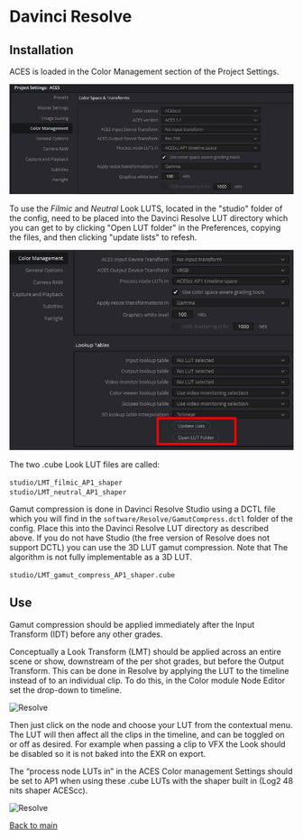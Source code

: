 # Davinci Resolve

## Installation

ACES is loaded in the Color Management section of the Project Settings.

![Resolve](img/Resolve4.jpg)

To use the *Filmic* and *Neutral* Look LUTS, located in the "studio" folder of the config, need to be placed into the Davinci Resolve LUT directory which you can get to by clicking "Open LUT folder" in the Preferences, copying the files, and then clicking "update lists" to refesh. 

![Resolve](img/Resolve2.jpg)

The two .cube Look LUT files are called:

````studio/LMT_filmic_AP1_shaper```` <br>
````studio/LMT_neutral_AP1_shaper````

Gamut compression is done in Davinci Resolve Studio using a DCTL file which you will find in the ````software/Resolve/GamutCompress.dctl```` folder of the config. Place this into the Davinci Resolve LUT directory as described above. If you do not have Studio (the free version of Resolve does not support DCTL) you can use the 3D LUT gamut compression. Note that The algorithm is not fully implementable as a 3D LUT.

````studio/LMT_gamut_compress_AP1_shaper.cube````

## Use

Gamut compression should be applied immediately after the Input Transform (IDT) before any other grades.

Conceptually a Look Transform (LMT) should be applied across an entire scene or show, downstream of the per shot grades, but before the Output Transform. This can be done in Resolve by applying the LUT to the timeline instead of to an individual clip. To do this, in the Color module Node Editor set the drop-down to timeline.

![Resolve](img/Resolve1.jpg)

Then just click on the node and choose your LUT from the contextual menu. The LUT will then affect all the clips in the timeline, and can be toggled on or off as desired. For example when passing a clip to VFX the Look should be disabled so it is not baked into the EXR on export. 

The “process node LUTs in” in the ACES Color management Settings should be set to AP1 when using these .cube LUTs with the shaper built in (Log2 48 nits shaper ACEScc). 

![Resolve](img/Resolve3.jpg)

[Back to main](../StdX_ACES)
